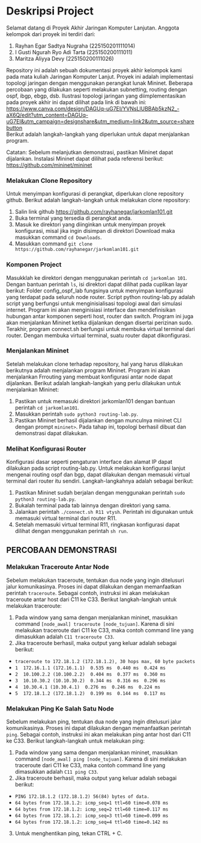 # Deskripsi Project
Selamat datang di Proyek Akhir Jaringan Komputer Lanjutan. Anggota kelompok dari proyek ini terdiri dari:
1. Rayhan Egar Sadtya Nugraha (225150201111014)
2. I Gusti Ngurah Ryo Adi Tarta (225150200111011)
3. Maritza Aliyya Devy (225150200111026)

Repository ini adalah sebuah dokumentasi proyek akhir kelompok kami pada mata kuliah Jaringan Komputer Lanjut. Proyek ini adalah implementasi topologi jaringan dengan menggunakan perangkat lunak Mininet. Beberapa percobaan yang dilakukan seperti melakukan subnetting, routing dengan ospf, ibgp, ebgp, dsb. Ilustrasi topologi jaringan yang diimplementasikan pada proyek akhir ini dapat dilihat pada link di bawah ini:
https://www.canva.com/design/DAGUq-uG7EI/YVNsLlUBBAb5kzN2_-aX6Q/edit?utm_content=DAGUq-uG7EI&utm_campaign=designshare&utm_medium=link2&utm_source=sharebutton  
Berikut adalah langkah-langkah yang diperlukan untuk dapat menjalankan program. 

Catatan: Sebelum melanjutkan demonstrasi, pastikan Mininet dapat dijalankan. Instalasi Mininet dapat dilihat pada referensi berikut:
https://github.com/mininet/mininet

### Melakukan Clone Repository
Untuk menyimpan konfigurasi di perangkat, diperlukan clone repository github. Berikut adalah langkah-langkah untuk melakukan clone repository:
1. Salin link github https://github.com/rayhanegar/jarkomlan101.git
2. Buka terminal yang tersedia di perangkat anda.
3. Masuk ke direktori yang diinginkan untuk menyimpan proyek konfigurasi, misal jika ingin disimpan di direktori Download maka masukkan command `cd Downloads`.
4. Masukkan command `git clone https://github.com/rayhanegar/jarkomlan101.git`

### Komponen Project
Masukklah ke direktori dengan menggunakan perintah `cd jarkomlan 101`. Dengan bantuan perintah `ls`, isi direktori dapat dilihat pada cuplikan layar berikut:
Folder config_ospf_lab fungsinya untuk menyimpan konfigurasi yang terdapat pada seluruh node router. Script python routing-lab.py adalah script yang berfungsi untuk menginisialisasi topologi awal dari simulasi internet. Program ini akan menginisiasi interface dan mendefinisikan hubungan antar komponen seperti host, router dan switch. Program ini juga akan menjalankan Mininet ketika dijalankan dengan disertai perizinan sudo. Terakhir, program connect.sh berfungsi untuk membuka virtual terminal dari router. Dengan membuka virtual terminal, suatu router dapat dikonfigurasi.

### Menjalankan Mininet
Setelah melakukan clone terhadap repository, hal yang harus dilakukan berikutnya adalah menjalankan program Mininet. Program ini akan menjalankan Frrouting yang membuat konfigurasi antar node dapat dijalankan. Berikut adalah langkah-langkah yang perlu dilakukan untuk menjalankan Mininet:
1. Pastikan untuk memasuki direktori jarkomlan101 dengan bantuan perintah `cd jarkomlan101`.
2. Masukkan perintah `sudo python3 routing-lab.py`.
3. Pastikan Mininet berhasil dijalankan dengan munculnya mininet CLI dengan prompt `mininet>`. Pada tahap ini, topologi berhasil dibuat dan demonstrasi dapat dilakukan.


### Melihat Konfigurasi Router
Konfigurasi dasar seperti pengaturan interface dan alamat IP dapat dilakukan pada script routing-lab.py. Untuk melakukan konfigurasi lanjut mengenai routing ospf dan bgp, dapat dilakukan dengan memasuki virtual terminal dari router itu sendiri. Langkah-langkahnya adalah sebagai berikut: 
1. Pastikan Mininet sudah berjalan dengan menggunakan perintah `sudo python3 routing-lab.py`. 
2. Bukalah terminal pada tab lainnya dengan direktori yang sama.
3. Jalankan perintah `./connect.sh R11 vtysh`. Perintah ini digunakan untuk memasuki virtual terminal dari router R11. 
4. Setelah memasuki virtual terminal R11, ringkasan konfigurasi dapat dilihat dengan menggunakan perintah `sh run`. 

## PERCOBAAN DEMONSTRASI

### Melakukan Traceroute Antar Node
Sebelum melakukan traceroute, tentukan dua node yang ingin ditelusuri jalur komunikasinya. Proses ini dapat dilakukan dengan memanfaatkan perintah `traceroute`. Sebagai contoh, instruksi ini akan melakukan traceroute antar host dari C11 ke C33. Berikut langkah-langkah untuk melakukan traceroute:
1. Pada window yang sama dengan menjalankan mininet, masukkan command `[node_awal] traceroute [node_tujuan]`. Karena di sini melakukan traceroute dari C11 ke C33, maka contoh command line yang dimasukkan adalah `C11 traceroute C33`.
2. Jika traceroute berhasil, maka output yang keluar adalah sebagai berikut:
- `traceroute to 172.18.1.2 (172.18.1.2), 30 hops max, 60 byte packets`
- `1  172.16.1.1 (172.16.1.1)  0.535 ms  0.440 ms  0.424 ms`
- `2  10.100.2.2 (10.100.2.2)  0.404 ms  0.377 ms  0.360 ms`
- `3  10.10.30.2 (10.10.30.2)  0.344 ms  0.316 ms  0.296 ms`
- `4  10.30.4.1 (10.30.4.1)  0.276 ms  0.246 ms  0.224 ms`
- `5  172.18.1.2 (172.18.1.2)  0.199 ms  0.144 ms  0.117 ms`

### Melakukan Ping Ke Salah Satu Node
Sebelum melakukan ping, tentukan dua node yang ingin ditelusuri jalur komunikasinya. Proses ini dapat dilakukan dengan memanfaatkan perintah `ping`. Sebagai contoh, instruksi ini akan melakukan ping antar host dari C11 ke C33. Berikut langkah-langkah untuk melakukan ping:
1. Pada window yang sama dengan menjalankan mininet, masukkan command `[node_awal] ping [node_tujuan]`. Karena di sini melakukan traceroute dari C11 ke C33, maka contoh command line yang dimasukkan adalah `C11 ping C33`.
2. Jika traceroute berhasil, maka output yang keluar adalah sebagai berikut:
- `PING 172.18.1.2 (172.18.1.2) 56(84) bytes of data.`
- `64 bytes from 172.18.1.2: icmp_seq=1 ttl=60 time=0.078 ms`
- `64 bytes from 172.18.1.2: icmp_seq=2 ttl=60 time=0.117 ms`
- `64 bytes from 172.18.1.2: icmp_seq=3 ttl=60 time=0.099 ms`
- `64 bytes from 172.18.1.2: icmp_seq=4 ttl=60 time=0.142 ms`
3. Untuk menghentikan ping, tekan CTRL + C.
